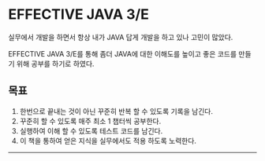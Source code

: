 
EFFECTIVE JAVA 3/E
===

실무에서 개발을 하면서 항상 내가 JAVA 답게 개발을 하고 있나 고민이 많았다.

EFFECTIVE JAVA 3/E를 통해 좀더 JAVA에 대한 이해도를 높이고 좋은 코드를 만들기 위해 공부를 하기로 하였다.

목표
---

1. 한번으로 끝내는 것이 아닌 꾸준히 반복 할 수 있도록 기록을 남긴다.
2. 꾸준히 할 수 있도록 매주 최소 1 챕터씩 공부한다.
3. 실행하여 이해 할 수 있도록 테스트 코드를 남긴다.
4. 이 책을 통하여 얻은 지식을 실무에서도 적용 하도록 노력한다.

---
